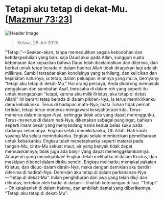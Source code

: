 
# Tetapi aku tetap di dekat-Mu. [[Mazmur 73:23](http://alkitab.sabda.org/?Mazmur%2073:23)]

![Header Image](https://alkitab.app/slice/sunrise.jpg)

> Selasa, 29 Juli 2025

“Tetapi,”—Seakan-akan, tanpa memedulikan segala kebodohan dan ketidakpedulian yang baru saja Daud akui pada Allah, sungguh suatu kebenaran dan kepastian bahwa Daud telah diselamatkan dan diterima, dan berkat untuk tetap berada di dalam hadirat Allah tidak diragukan lagi adalah miliknya. Sambil tersadar akan kondisinya yang terhilang, dan kelicikan dan kejahatan naturnya, ia tetap, dalam peluapan imannya yang mulia, bernyanyi “tetapi aku tetap di dekat-Mu.” Hai orang percaya, Anda didorong memasuki pengakuan dan sambutan Asaf, berusaha di dalam roh yang seperti itu untuk mengatakan “tetapi, karena aku milik Kristus, aku tetap di dekat Allah!” Ini berarti tetap berada di dalam pikiran-Nya, Ia terus memikirkanku demi kebaikanku. Terus di hadapan mata-Nya; mata Tuhan tidak pernah tertidur, tetapi terus-menerus mengawasi kesejahteraan kita. Terus-menerus dalam tangan-Nya, sehingga tidak ada yang dapat merenggutku. Terus-menerus di dalam hati-Nya, dikenakan sebagai pengingat, bahkan seperti imam besar yang menyandang nama kedua belas suku pada dadanya selamanya. Engkau selalu memikirkanku, Oh Allah. Hati kasih sayang-Mu selalu merindukanku. Engkau selalu memberikan pemeliharaan untuk kebaikanku. Engkau telah menetapkanku seperti materai pada tangan-Mu, cinta-Mu sekuat maut, air yang banyak tidak dapat memuaskannya; tidak juga ada banjir yang dapat menenggelamkannya. Anugerah yang menakjubkan! Engkau telah melihatku di dalam Kristus, dan meskipun dibenci dalam diriku sendiri, Engkau melihatku memakai pakaian Kristus, dan dicuci dalam darah-Nya, maka dengan demikian aku berdiri diterima di hadirat-Nya. Demikian aku tetap di dalam perkenanan-Nya—“tetap di dekat-Mu”. Inilah penghiburan dari jiwa yang telah diuji dan ditindas; tertekan oleh badai di dalam— lihatlah ketenangan di luar. “Tetapi” – Oh katakanlah di dalam hatimu, dan ambillah damai yang diberikannya. “Tetapi aku tetap di dekat-Mu”.
    